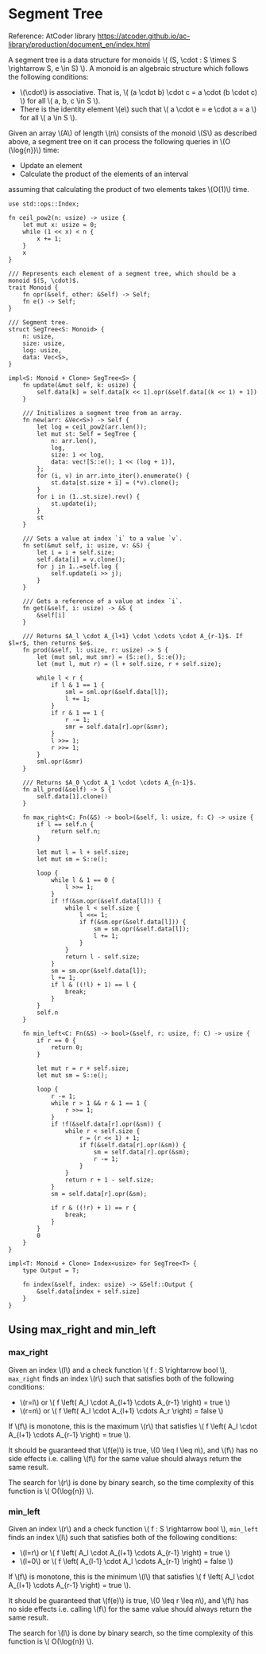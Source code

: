 # Segment Tree

Reference: AtCoder library <https://atcoder.github.io/ac-library/production/document_en/index.html>

A segment tree is a data structure for monoids \\( (S, \cdot : S \times S \rightarrow S, e \in S) \\). A monoid is an algebraic structure which follows the following conditions:
- \\(\cdot\\) is associative. That is, \\( (a \cdot b) \cdot c = a \cdot (b \cdot c) \\) for all \\( a, b, c \in S \\).
- There is the identity element \\(e\\) such that \\( a \cdot e = e \cdot a = a \\) for all \\( a \in S \\).
  
Given an array \\(A\\) of length \\(n\\) consists of the monoid \\(S\\) as described above, a segment tree on it can process the following queries in \\(O (\log{n})\\) time:
- Update an element
- Calculate the product of the elements of an interval

assuming that calculating the product of two elements takes \\(O(1)\\) time.

```rust,noplayground
use std::ops::Index;

fn ceil_pow2(n: usize) -> usize {
    let mut x: usize = 0;
    while (1 << x) < n {
        x += 1;
    }
    x
}

/// Represents each element of a segment tree, which should be a monoid $(S, \cdot)$.
trait Monoid {
    fn opr(&self, other: &Self) -> Self;
    fn e() -> Self;
}

/// Segment tree.
struct SegTree<S: Monoid> {
    n: usize,
    size: usize,
    log: usize,
    data: Vec<S>,
}

impl<S: Monoid + Clone> SegTree<S> {
    fn update(&mut self, k: usize) {
        self.data[k] = self.data[k << 1].opr(&self.data[(k << 1) + 1])
    }

    /// Initializes a segment tree from an array.
    fn new(arr: &Vec<S>) -> Self {
        let log = ceil_pow2(arr.len());
        let mut st: Self = SegTree {
            n: arr.len(),
            log,
            size: 1 << log,
            data: vec![S::e(); 1 << (log + 1)],
        };
        for (i, v) in arr.into_iter().enumerate() {
            st.data[st.size + i] = (*v).clone();
        }
        for i in (1..st.size).rev() {
            st.update(i);
        }
        st
    }

    /// Sets a value at index `i` to a value `v`.
    fn set(&mut self, i: usize, v: &S) {
        let i = i + self.size;
        self.data[i] = v.clone();
        for j in 1..=self.log {
            self.update(i >> j);
        }
    }

    /// Gets a reference of a value at index `i`.
    fn get(&self, i: usize) -> &S {
        &self[i]
    }

    /// Returns $A_l \cdot A_{l+1} \cdot \cdots \cdot A_{r-1}$. If $l=r$, then returns $e$.
    fn prod(&self, l: usize, r: usize) -> S {
        let (mut sml, mut smr) = (S::e(), S::e());
        let (mut l, mut r) = (l + self.size, r + self.size);

        while l < r {
            if l & 1 == 1 {
                sml = sml.opr(&self.data[l]);
                l += 1;
            }
            if r & 1 == 1 {
                r -= 1;
                smr = self.data[r].opr(&smr);
            }
            l >>= 1;
            r >>= 1;
        }
        sml.opr(&smr)
    }

    /// Returns $A_0 \cdot A_1 \cdot \cdots A_{n-1}$.
    fn all_prod(&self) -> S {
        self.data[1].clone()
    }

    fn max_right<C: Fn(&S) -> bool>(&self, l: usize, f: C) -> usize {
        if l == self.n {
            return self.n;
        }

        let mut l = l + self.size;
        let mut sm = S::e();

        loop {
            while l & 1 == 0 {
                l >>= 1;
            }
            if !f(&sm.opr(&self.data[l])) {
                while l < self.size {
                    l <<= 1;
                    if f(&sm.opr(&self.data[l])) {
                        sm = sm.opr(&self.data[l]);
                        l += 1;
                    }
                }
                return l - self.size;
            }
            sm = sm.opr(&self.data[l]);
            l += 1;
            if l & ((!l) + 1) == l {
                break;
            }
        }
        self.n
    }
    
    fn min_left<C: Fn(&S) -> bool>(&self, r: usize, f: C) -> usize {
        if r == 0 {
            return 0;
        }

        let mut r = r + self.size;
        let mut sm = S::e();

        loop {
            r -= 1;
            while r > 1 && r & 1 == 1 {
                r >>= 1;
            }
            if !f(&self.data[r].opr(&sm)) {
                while r < self.size {
                    r = (r << 1) + 1;
                    if f(&self.data[r].opr(&sm)) {
                        sm = self.data[r].opr(&sm);
                        r -= 1;
                    }
                }
                return r + 1 - self.size;
            }
            sm = self.data[r].opr(&sm);

            if r & ((!r) + 1) == r {
                break;
            }
        }
        0
    }
}

impl<T: Monoid + Clone> Index<usize> for SegTree<T> {
    type Output = T;

    fn index(&self, index: usize) -> &Self::Output {
        &self.data[index + self.size]
    }
}
```

## Using max_right and min_left
### max_right
Given an index \\(l\\) and a check function \\( f : S \rightarrow bool \\), `max_right` finds an index \\(r\\) such that satisfies both of the following conditions:
- \\(r=l\\) or \\( f \left( A_l \cdot A_{l+1} \cdots A_{r-1} \right) = true \\)
- \\(r=n\\) or \\( f \left( A_l \cdot A_{l+1} \cdots A_r \right) = false \\)

If \\(f\\) is monotone, this is the maximum \\(r\\) that satisfies \\( f \left( A_l \cdot A_{l+1} \cdots A_{r-1} \right) = true \\).

It should be guaranteed that \\(f(e)\\) is true, \\(0 \leq l \leq n\\), and \\(f\\) has no side effects i.e. calling \\(f\\) for the same value should always return the same result.

The search for \\(r\\) is done by binary search, so the time complexity of this function is \\( O(\log{n}) \\).

### min_left
Given an index \\(r\\) and a check function \\( f : S \rightarrow bool \\), `min_left` finds an index \\(l\\) such that satisfies both of the following conditions:
- \\(l=r\\) or \\( f \left( A_l \cdot A_{l+1} \cdots A_{r-1} \right) = true \\)
- \\(l=0\\) or \\( f \left( A_{l-1} \cdot A_l \cdots A_{r-1} \right) = false \\)

If \\(f\\) is monotone, this is the minimum \\(l\\) that satisfies \\( f \left( A_l \cdot A_{l+1} \cdots A_{r-1} \right) = true \\).

It should be guaranteed that \\(f(e)\\) is true, \\(0 \leq r \leq n\\), and \\(f\\) has no side effects i.e. calling \\(f\\) for the same value should always return the same result.

The search for \\(l\\) is done by binary search, so the time complexity of this function is \\( O(\log{n}) \\).
